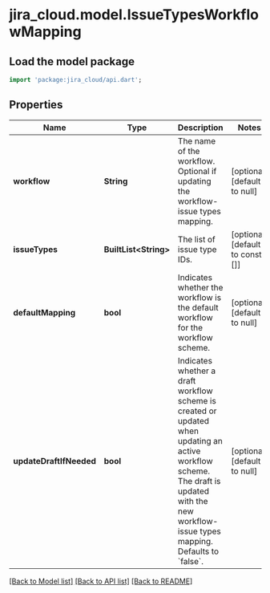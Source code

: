# jira_cloud.model.IssueTypesWorkflowMapping

## Load the model package
```dart
import 'package:jira_cloud/api.dart';
```

## Properties
Name | Type | Description | Notes
------------ | ------------- | ------------- | -------------
**workflow** | **String** | The name of the workflow. Optional if updating the workflow-issue types mapping. | [optional] [default to null]
**issueTypes** | **BuiltList&lt;String&gt;** | The list of issue type IDs. | [optional] [default to const []]
**defaultMapping** | **bool** | Indicates whether the workflow is the default workflow for the workflow scheme. | [optional] [default to null]
**updateDraftIfNeeded** | **bool** | Indicates whether a draft workflow scheme is created or updated when updating an active workflow scheme. The draft is updated with the new workflow-issue types mapping. Defaults to &#x60;false&#x60;. | [optional] [default to null]

[[Back to Model list]](../README.md#documentation-for-models) [[Back to API list]](../README.md#documentation-for-api-endpoints) [[Back to README]](../README.md)


